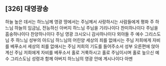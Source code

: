 ## [326] 대영광송

하늘 높은 데서는 하느님께 영광 
땅에서는 주님께서 사랑하시는 사람들에게 평화 
주 하느님 하늘의 임금님, 전능하신 아버지 하느님 
주님을 기리나이다 찬미하나이다
주님을 흠숭하나이다 찬양하나이다 
주님 영광 크시오니 감사하나이다 
외아들 주 예수 그리스도님 
주 하느님 성부의 아드님 
하느님의 어린양
세상의 죄를 없애시는 주님 저희에게 자비를 베푸소서 
세상의 죄를 없애시는 주님 저희의 기도를 들어주소서 
성부 오른편에 앉아계신 주님 저희에게 자비를 베푸소서
홀로 거룩하시고 홀로 주님이시며 홀로 높으신 예수 그리스도님 
성령과 함께 아버지 하느님의 영광 안에 계시나이다 아멘
